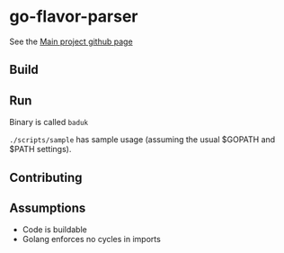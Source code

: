 # go-flavor-parser

See the [Main project github page](https://github.com/bunniesandbeatings/go-flavor)

## Build


## Run

Binary is called `baduk`

`./scripts/sample` has sample usage (assuming the usual $GOPATH and $PATH settings).

## Contributing


## Assumptions

  * Code is buildable
  * Golang enforces no cycles in imports
